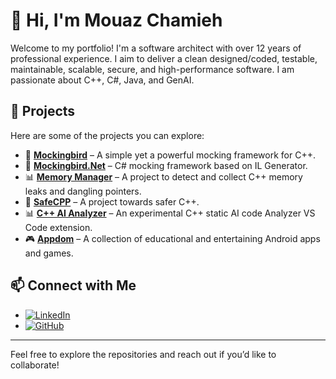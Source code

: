 # 👋 Hi, I'm Mouaz Chamieh

Welcome to my portfolio! I'm a software architect with over 12 years of professional experience. I aim to deliver a clean designed/coded, testable, maintainable, scalable, secure, and high-performance software. I am passionate about C++, C#, Java, and GenAI.

## 🚀 Projects

Here are some of the projects you can explore:

- 🔧 **[Mockingbird](https://github.com/muazsh/Mockingbird)** – A simple yet a powerful mocking framework for C++.
- 🔧 **[Mockingbird.Net](https://github.com/muazsh/Mockingbird.Net)** – C# mocking framework based on IL Generator.
- 📊 **[Memory Manager](https://github.com/muazsh/MemoryManager)** – A project to detect and collect C++ memory leaks and dangling pointers.
- 🔧 **[SafeCPP](https://github.com/muazsh/SafeCPP)** – A project towards safer C++.
- 📊 **[C++ AI Analyzer](https://marketplace.visualstudio.com/items?itemName=MouazChamieh.cpp-analyzer)** – An experimental C++ static AI code Analyzer VS Code extension.
- 🎮 **[Appdom](https://appdom.co/)** – A collection of educational and entertaining Android apps and games.

## 📫 Connect with Me

- [![LinkedIn](https://img.shields.io/badge/LinkedIn-%230077B5.svg?style=flat&logo=linkedin&logoColor=white)](https://www.linkedin.com/in/mouaz-chamieh-14ba9626/)
- [![GitHub](https://img.shields.io/badge/GitHub-%2312100E.svg?style=flat&logo=github&logoColor=white)](https://github.com/muazsh)

---

Feel free to explore the repositories and reach out if you’d like to collaborate!
